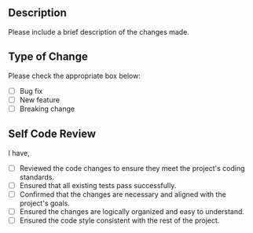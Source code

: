 ## Description
Please include a brief description of the changes made.

## Type of Change
Please check the appropriate box below:
- [ ] Bug fix
- [ ] New feature
- [ ] Breaking change

## Self Code Review
I have,
- [ ] Reviewed the code changes to ensure they meet the project's coding standards.
- [ ] Ensured that all existing tests pass successfully.
- [ ] Confirmed that the changes are necessary and aligned with the project's goals.
- [ ] Ensured the changes are logically organized and easy to understand.
- [ ] Ensured the code style consistent with the rest of the project.